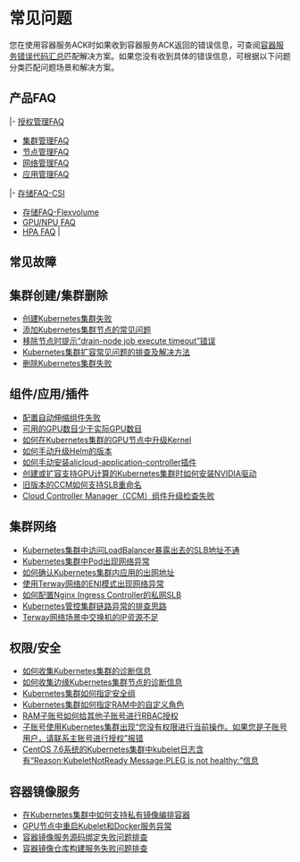 # 常见问题

您在使用容器服务ACK时如果收到容器服务ACK返回的错误信息，可查阅[容器服务错误代码汇总](https://error-center.aliyun.com/status/product/Cos?spm=5176.10421674.home.7.7e36ebed2QyP5P)匹配解决方案。如果您没有收到具体的错误信息，可根据以下问题分类匹配问题场景和解决方案。

## 产品FAQ

|-   [授权管理FAQ](/intl.zh-CN/Kubernetes集群用户指南/授权管理/授权管理FAQ.md)
-   [集群管理FAQ](/intl.zh-CN/Kubernetes集群用户指南/集群管理/集群管理FAQ.md)
-   [节点管理FAQ](/intl.zh-CN/Kubernetes集群用户指南/节点与节点池/节点管理FAQ.md)
-   [网络管理FAQ](/intl.zh-CN/Kubernetes集群用户指南/网络管理/网络管理FAQ.md)
-   [应用管理FAQ](/intl.zh-CN/Kubernetes集群用户指南/应用管理/应用管理FAQ.md)

|-   [存储FAQ-CSI](/intl.zh-CN/Kubernetes集群用户指南/存储管理-CSI/存储FAQ-CSI.md)
-   [存储FAQ-Flexvolume](/intl.zh-CN/Kubernetes集群用户指南/存储管理-Flexvolume/存储FAQ-Flexvolume.md)
-   [GPU/NPU FAQ](/intl.zh-CN/Kubernetes集群用户指南/GPU/NPU管理/常见问题.md)
-   [HPA FAQ](/intl.zh-CN/Kubernetes集群用户指南/弹性伸缩/HPA常见问题与诊断.md) |

## 常见故障

## 集群创建/集群删除

-   [创建Kubernetes集群失败]()
-   [添加Kubernetes集群节点的常见问题]()
-   [移除节点时提示“drain-node job execute timeout”错误]()
-   [Kubernetes集群扩容常见问题的排查及解决方法]()
-   [删除Kubernetes集群失败]()

## 组件/应用/插件

-   [配置自动伸缩组件失败]()
-   [可用的GPU数目少于实际GPU数目]()
-   [如何在Kubernetes集群的GPU节点中升级Kernel]()
-   [如何手动升级Helm的版本]()
-   [如何手动安装alicloud-application-controller插件]()
-   [创建或扩容支持GPU计算的Kubernetes集群时如何安装NVIDIA驱动]()
-   [旧版本的CCM如何支持SLB重命名]()
-   [Cloud Controller Manager（CCM）组件升级检查失败]()

## 集群网络

-   [Kubernetes集群中访问LoadBalancer暴露出去的SLB地址不通]()
-   [Kubernetes集群中Pod出现网络异常]()
-   [如何确认Kubernetes集群内应用的出网地址]()
-   [使用Terway网络的ENI模式出现网络异常]()
-   [如何配置Nginx Ingress Controller的私网SLB]()
-   [Kubernetes管控集群链路异常的排查思路]()
-   [Terway网络场景中交换机的IP资源不足]()

## 权限/安全

-   [如何收集Kubernetes集群的诊断信息]()
-   [如何收集边缘Kubernetes集群节点的诊断信息]()
-   [Kubernetes集群如何指定安全组]()
-   [Kubernetes集群如何指定RAM中的自定义角色]()
-   [RAM子账号如何给其他子账号进行RBAC授权]()
-   [子账号使用Kubernetes集群出现“您没有权限进行当前操作。如果您是子账号用户，请联系主账号进行授权”报错]()
-   [CentOS 7.6系统的Kubernetes集群中kubelet日志含有“Reason:KubeletNotReady Message:PLEG is not healthy:”信息]()

## 容器镜像服务

-   [在Kubernetes集群中如何支持私有镜像编排容器]()
-   [GPU节点中重启Kubelet和Docker服务异常]()
-   [容器镜像服务源码绑定失败问题排查]()
-   [容器镜像仓库构建服务失败问题排查]()

